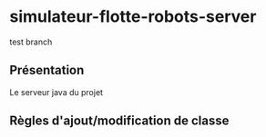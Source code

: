 # simulateur-flotte-robots-server
test branch
## Présentation

Le serveur java du projet

## Règles d'ajout/modification de classe
